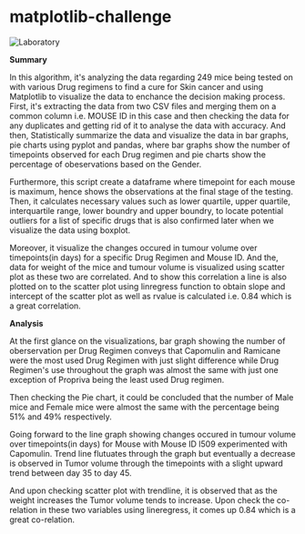 # matplotlib-challenge

![Laboratory](https://github.com/s0uravk/matplotlib-challenge/assets/144293972/5ba959b0-75e8-4c09-9c08-c755954e918a)

**Summary**

In this algorithm, it's analyzing the data regarding 249 mice being tested on with various Drug regimens to find a cure for Skin cancer and using Matplotlib to visualize the data to enchance the decision making process. First, it's extracting the data from two CSV files and  merging them on a common column i.e. MOUSE ID in this case and then checking the data for any duplicates and getting rid of it to analyse the data with accuracy. And then, Statistically summarize the data and visualize the data in bar graphs, pie charts using pyplot and pandas, where bar graphs show the number of timepoints observed for each Drug regimen and pie charts show the percentage of obeservations based on the Gender.

Furthermore, this script create a dataframe where timepoint for each mouse is maximum, hence shows the observations at the final stage of the testing. Then, it calculates necessary values such as lower quartile, upper quartile, interquartile range, lower boundry and upper boundry, to locate potential outliers for a list of specific drugs that is also confirmed later when we visualize the data using boxplot.

Moreover, it visualize the changes occured in tumour volume over timepoints(in days) for a specific Drug Regimen and Mouse ID. And the, data for weight of the mice and tumour volume is visualized using scatter plot as these two are correlated. And to show this correlation a line is also plotted on to the scatter plot using linregress function to obtain slope and intercept of the scatter plot as well as rvalue is calculated i.e. 0.84 which is a great correlation. 

**Analysis**

At the first glance on the visualizations, bar graph showing the number of oberservation per Drug Regimen conveys that Capomulin and Ramicane were the most used Drug Regimen with just slight difference while Drug Regimen's use throughout the graph was almost the same with just one exception of Propriva being the least used Drug regimen.

Then checking the Pie chart, it could be concluded that the number of Male mice and Female mice were almost the same with the percentage being 51% and 49% respectively.

Going forward to the line graph showing changes occured in tumour volume over timepoints(in days) for Mouse with Mouse ID l509 experimented with Capomulin. Trend line flutuates through the graph but eventually a decrease is observed in Tumor volume through the timepoints with a slight upward trend between day 35 to day 45.

And upon checking scatter plot with trendline, it is observed that as the weight increases the Tumor volume tends to increase. Upon check the co-relation in these two variables using lineregress, it comes up 0.84 which is a great co-relation.

